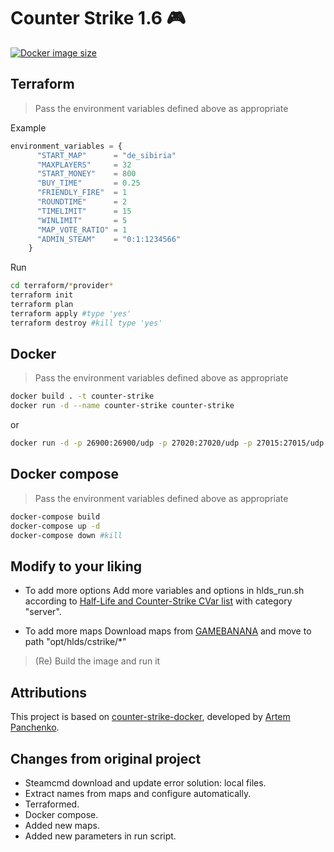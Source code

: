 # Counter Strike 1.6 🎮

[![Docker image size](https://img.shields.io/docker/image-size/malditoidealismo/counter-strike)](https://hub.docker.com/r/malditoidealismo/counter-strike)

## Terraform

> Pass the environment variables defined above as appropriate

Example

```terraform
environment_variables = {
      "START_MAP"      = "de_sibiria"
      "MAXPLAYERS"     = 32
      "START_MONEY"    = 800
      "BUY_TIME"       = 0.25
      "FRIENDLY_FIRE"  = 1
      "ROUNDTIME"      = 2
      "TIMELIMIT"      = 15
      "WINLIMIT"       = 5
      "MAP_VOTE_RATIO" = 1
      "ADMIN_STEAM"    = "0:1:1234566"
    }
```

Run

```bash
cd terraform/*provider*
terraform init
terraform plan
terraform apply #type 'yes'
terraform destroy #kill type 'yes'
```

## Docker

> Pass the environment variables defined above as appropriate

```bash
docker build . -t counter-strike
docker run -d --name counter-strike counter-strike
```

or

```bash
docker run -d -p 26900:26900/udp -p 27020:27020/udp -p 27015:27015/udp -p 27015:27015 -e ADMIN_STEAM=0:1:1234566 --name counter-strike malditoidealismo/counter-strike:latest
```

## Docker compose

> Pass the environment variables defined above as appropriate

```bash
docker-compose build
docker-compose up -d
docker-compose down #kill
```

## Modify to your liking

- To add more options
  Add more variables and options in hlds_run.sh according to [Half-Life and Counter-Strike CVar list](http://txdv.github.io/cstrike-cvarlist/) with category "server".

- To add more maps
  Download maps from [GAMEBANANA](https://gamebanana.com/maps/games/4254) and move to path "opt/hlds/cstrike/*"

> (Re) Build the image and run it

## Attributions
This project is based on [counter-strike-docker](https://github.com/artem-panchenko/counter-strike-docker), developed by [Artem Panchenko](https://github.com/artem-panchenko).

## Changes from original project

- Steamcmd download and update error solution: local files.
- Extract names from maps and configure automatically.
- Terraformed.
- Docker compose.
- Added new maps.
- Added new parameters in run script.
